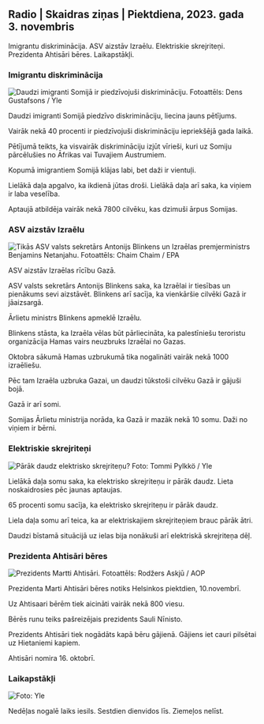 ## Radio \| Skaidras ziņas \| Piektdiena, 2023. gada 3. novembris

Imigrantu diskriminācija. ASV aizstāv Izraēlu. Elektriskie skrejriteņi. Prezidenta Ahtisāri bēres. Laikapstākļi.

### Imigrantu diskriminācija

![Daudzi imigranti Somijā ir piedzīvojuši diskrimināciju. Fotoattēls: Dens Gustafsons / Yle](https://images.cdn.yle.fi/image/upload/c_crop,h_1080,w_1919,x_0,y_0/ar_1.7777777777777777,c_fill,g_faces,h_675,0/dpr_1200q_auto:eco/f_auto/fl_lossy/v1693477380/39-116537864f0696340afe)

Daudzi imigranti Somijā piedzīvo diskrimināciju, liecina jauns pētījums.

Vairāk nekā 40 procenti ir piedzīvojuši diskrimināciju iepriekšējā gada laikā.

Pētījumā teikts, ka visvairāk diskrimināciju izjūt vīrieši, kuri uz Somiju pārcēlušies no Āfrikas vai Tuvajiem Austrumiem.

Kopumā imigrantiem Somijā klājas labi, bet daži ir vientuļi.

Lielākā daļa apgalvo, ka ikdienā jūtas droši. Lielākā daļa arī saka, ka viņiem ir laba veselība.

Aptaujā atbildēja vairāk nekā 7800 cilvēku, kas dzimuši ārpus Somijas.

### ASV aizstāv Izraēlu

![Tikās ASV valsts sekretārs Antonijs Blinkens un Izraēlas premjerministrs Benjamins Netanjahu. Fotoattēls: Chaim Chaim / EPA](https://images.cdn.yle.fi/image/upload/c_crop,h_1178,w_2095,x_0,y_45/ar_1.7777777777777777,c_fill,g_faces,h_675,0/dpr_1200q_auto:eco/f_auto/fl_lossy/v1697558051/39-1187709652eacaa1698e)

ASV aizstāv Izraēlas rīcību Gazā.

ASV valsts sekretārs Antonijs Blinkens saka, ka Izraēlai ir tiesības un pienākums sevi aizstāvēt. Blinkens arī sacīja, ka vienkāršie cilvēki Gazā ir jāaizsargā.

Ārlietu ministrs Blinkens apmeklē Izraēlu.

Blinkens stāsta, ka Izraēla vēlas būt pārliecināta, ka palestīniešu teroristu organizācija Hamas vairs neuzbruks Izraēlai no Gazas.

Oktobra sākumā Hamas uzbrukumā tika nogalināti vairāk nekā 1000 izraēliešu.

Pēc tam Izraēla uzbruka Gazai, un daudzi tūkstoši cilvēku Gazā ir gājuši bojā.

Gazā ir arī somi.

Somijas Ārlietu ministrija norāda, ka Gazā ir mazāk nekā 10 somu. Daži no viņiem ir bērni.

### Elektriskie skrejriteņi

![Pārāk daudz elektrisko skrejriteņu? Foto: Tommi Pylkkö / Yle](https://images.cdn.yle.fi/image/upload/c_crop,h_2268,w_4032,x_0,y_378/ar_1.7777777777777777,c_fill,g_faces,h_170,/w_prdq_auto:eco/f_auto/fl_lossy/v1629190662/39-842535611aab23cf6db)

Lielākā daļa somu saka, ka elektrisko skrejriteņu ir pārāk daudz. Lieta noskaidrosies pēc jaunas aptaujas.

65 procenti somu sacīja, ka elektrisko skrejriteņu ir pārāk daudz.

Liela daļa somu arī teica, ka ar elektriskajiem skrejriteņiem brauc pārāk ātri.

Daudzi bīstamā situācijā uz ielas bija nonākuši arī elektriskā skrejriteņa dēļ.

### Prezidenta Ahtisāri bēres

![Prezidents Martti Ahtisāri. Fotoattēls: Rodžers Askjū / AOP](https://images.cdn.yle.fi/image/upload/c_crop,h_3238,w_5757,x_259,y_350/ar_1.7777777777777777,c_fill,g_faces,w_16_75,w_16_20q_auto:eco/f_auto/fl_lossy/v1697440152/39-1186733652ce1167d3e9)

Prezidenta Marti Ahtisāri bēres notiks Helsinkos piektdien, 10.novembrī.

Uz Ahtisaari bērēm tiek aicināti vairāk nekā 800 viesu.

Bērēs runu teiks pašreizējais prezidents Sauli Nīnisto.

Prezidents Ahtisāri tiek nogādāts kapā bēru gājienā. Gājiens iet cauri pilsētai uz Hietaniemi kapiem.

Ahtisāri nomira 16. oktobrī.

### Laikapstākļi

![ Foto: Yle](https://images.cdn.yle.fi/image/upload/c_crop,h_1080,w_1919,x_0,y_0/ar_1.7777777777777777,c_fill,g_faces,h_675/d_prq_120.:eco/f_auto/fl_lossy/v1699023031/39-11957186545088dc4556)

Nedēļas nogalē laiks iesils. Sestdien dienvidos līs. Ziemeļos nelīst.